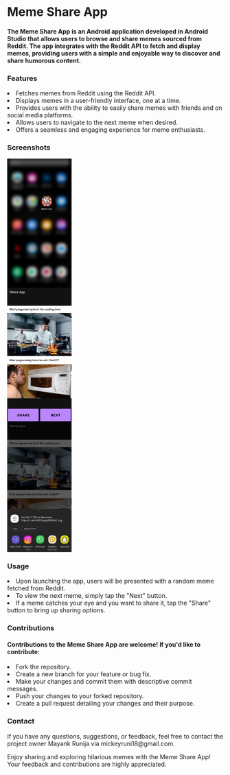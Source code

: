 <h1>Meme Share App</h1>

<h4>The Meme Share App is an Android application developed in Android Studio that allows users to browse and share memes sourced from Reddit. 
  The app integrates with the Reddit API to fetch and display memes, providing users with a simple and enjoyable way to discover and share humorous content.
</h4>


<h3>Features</h3>
<li>Fetches memes from Reddit using the Reddit API.</li>
<li>Displays memes in a user-friendly interface, one at a time.</li>
<li>Provides users with the ability to easily share memes with friends and on social media platforms.</li>
<li>Allows users to navigate to the next meme when desired.</li>
<li>Offers a seamless and engaging experience for meme enthusiasts.</li>

<h3>Screenshots</h3>
<img src="Screenshot/image1.jpg" heigth="300px"  width="150px" 
style="grid-template-columns: 1fr 1fr 1fr;column-gap: 5px;display: grid;"
  />
<img src="Screenshot/image2.jpg" heigth="300px"  width="150px"
style="grid-template-columns: 1fr 1fr 1fr;column-gap: 5px;display: grid;"
  />
<img src="Screenshot/image3.jpg" heigth="300px"  width="150px" style="display: grid;grid-template-columns: 1fr 1fr 1fr;column-gap: 5px;" 
  />
<p></p>
<h3>Usage</h3>

<li>Upon launching the app, users will be presented with a random meme fetched from Reddit.</li>
<li>To view the next meme, simply tap the "Next" button.</li>
<li>If a meme catches your eye and you want to share it, tap the "Share" button to bring up sharing options.</li>


<h3>Contributions</h3>
<h4>Contributions to the Meme Share App are welcome! If you'd like to contribute:</h4>

<li>Fork the repository.</li>
<li>Create a new branch for your feature or bug fix.</li>
<li>Make your changes and commit them with descriptive commit messages.</li>
<li>Push your changes to your forked repository.</li>
<li>Create a pull request detailing your changes and their purpose.</li>


<h3>Contact</h3>
If you have any questions, suggestions, or feedback, feel free to contact the project owner Mayank Runija via mickeyruni18@gmail.com.

Enjoy sharing and exploring hilarious memes with the Meme Share App! Your feedback and contributions are highly appreciated.





